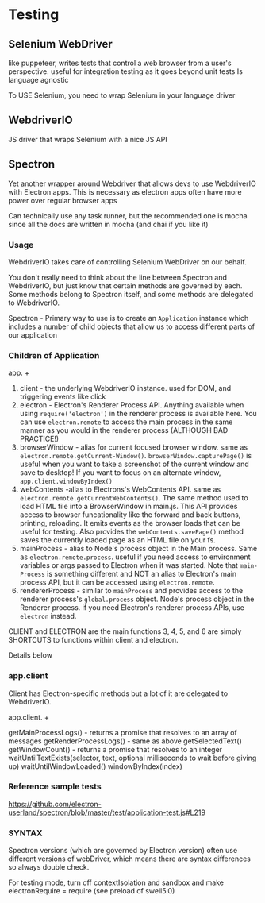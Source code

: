 # Testing

## Selenium WebDriver

like puppeteer, writes tests that control a web browser from a user's perspective.
useful for integration testing as it goes beyond unit tests
Is language agnostic

To USE Selenium, you need to wrap Selenium in your language driver

## WebdriverIO

JS driver that wraps Selenium with a nice JS API

## Spectron

Yet another wrapper around Webdriver that allows devs to use WebdriverIO with Electron apps. This is necessary as electron apps often have more power over regular browser apps

Can technically use any task runner, but the recommended one is mocha since all the docs are written in mocha (and chai if you like it)

### Usage

WebdriverIO takes care of controlling Selenium WebDriver on our behalf.

You don't really need to think about the line between Spectron and WebdriverIO, but just know that certain methods are governed by each. Some methods belong to Spectron itself, and some methods are delegated to WebdriverIO.

Spectron - Primary way to use is to create an `Application` instance which includes a number of child objects that allow us to access different parts of our application

### Children of Application

app. +

1. client - the underlying WebdriverIO instance. used for DOM, and triggering events like click
2. electron - Electron's Renderer Process API. Anything available when using `require('electron')` in the renderer process is available here. You can use `electron.remote` to access the main process in the same manner as you would in the renderer process (ALTHOUGH BAD PRACTICE!)
3. browserWindow - alias for current focused browser window. same as `electron.remote.getCurrent-Window()`. `browserWindow.capturePage()` is useful when you want to take a screenshot of the current window and save to desktop! If you want to focus on an alternate window, `app.client.windowByIndex()`
4. webContents -alias to Electrons's WebContents API. same as `electron.remote.getCurrentWebContents()`. The same method used to load HTML file into a BrowserWindow in main.js. This API provides access to browser funcationality like the forward and back buttons, printing, reloading. It emits events as the browser loads that can be useful for testing. Also provides the `webContents.savePage()` method saves the currently loaded page as an HTML file on your fs.
5. mainProcess - alias to Node's process object in the Main process. Same as `electron.remote.process`. useful if you need access to environment variables or args passed to Electron when it was started. Note that `main-Process` is something different and NOT an alias to Electron's main process API, but it can be accessed using `electron.remote`.
6. rendererProcess - similar to `mainProcess` and provides access to the renderer process's `global.process` object. Node's process object in the Renderer process. if you need Electron's renderer process APIs, use `electron` instead.

CLIENT and ELECTRON are the main functions
3, 4, 5, and 6 are simply SHORTCUTS to functions within client and electron.

Details below

### app.client

Client has Electron-specific methods but a lot of it are delegated to WebdriverIO.

app.client. +

getMainProcessLogs() - returns a promise that resolves to an array of messages
getRenderProcessLogs() - same as above
getSelectedText()
getWindowCount() - returns a promise that resolves to an integer
waitUntilTextExists(selector, text, optional milliseconds to wait before giving up)
waitUntilWindowLoaded()
windowByIndex(index)

### Reference sample tests

https://github.com/electron-userland/spectron/blob/master/test/application-test.js#L219

### SYNTAX

Spectron versions (which are governed by Electron version) often use different versions of webDriver, which means there are syntax differences so always double check.

For testing mode, turn off contextIsolation and sandbox and make electronRequire = require (see preload of swell5.0)
